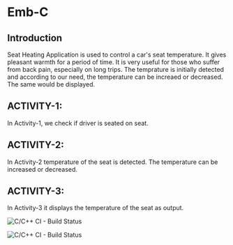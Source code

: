 # Emb-C

## Introduction
Seat Heating Application is used to control a car's seat temperature. It gives pleasant warmth for a period of time. It is very useful for those who suffer from back pain, especially on long trips. The temprature is initially detected and according to our need, the temperature can be increaed or decreased. The same would be displayed.

## ACTIVITY-1:

In Activity-1, we check if driver is seated on seat.

## ACTIVITY-2:

In Activity-2 temperature of the seat is detected. The temperature can be increased or decreased.

## ACTIVITY-3:

In Activity-3 it displays the temperature of the seat as output.


![C/C++ CI - Build Status](https://www.code-inspector.com/project/28888/score/svg)


![C/C++ CI - Build Status](https://www.code-inspector.com/project/28888/status/svg)
